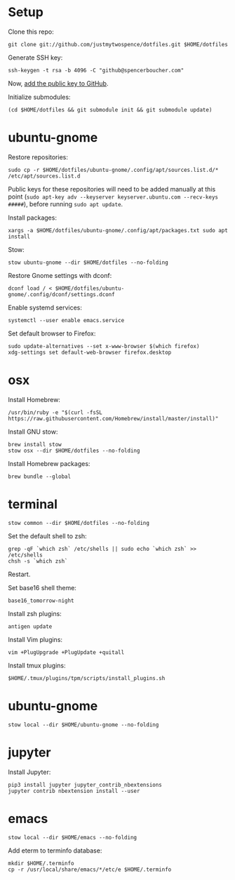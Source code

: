 # Setup

Clone this repo:

```
git clone git://github.com/justmytwospence/dotfiles.git $HOME/dotfiles
```

Generate SSH key:

```
ssh-keygen -t rsa -b 4096 -C "github@spencerboucher.com"
```

Now, [add the public key to GitHub](https://github.com/settings/keys).

Initialize submodules:

```
(cd $HOME/dotfiles && git submodule init && git submodule update)
```

# ubuntu-gnome

Restore repositories:

```
sudo cp -r $HOME/dotfiles/ubuntu-gnome/.config/apt/sources.list.d/* /etc/apt/sources.list.d
```

Public keys for these repositories will need to be added manually at this point (`sudo apt-key adv --keyserver keyserver.ubuntu.com --recv-keys #####`), before running `sudo apt update`.

Install packages:

```
xargs -a $HOME/dotfiles/ubuntu-gnome/.config/apt/packages.txt sudo apt install
```

Stow:

```
stow ubuntu-gnome --dir $HOME/dotfiles --no-folding
```

Restore Gnome settings with dconf:

```
dconf load / < $HOME/dotfiles/ubuntu-gnome/.config/dconf/settings.dconf
```

Enable systemd services:

```
systemctl --user enable emacs.service
```

Set default browser to Firefox:

```
sudo update-alternatives --set x-www-browser $(which firefox)
xdg-settings set default-web-browser firefox.desktop
```

# osx

Install Homebrew:

```
/usr/bin/ruby -e "$(curl -fsSL https://raw.githubusercontent.com/Homebrew/install/master/install)"
```

Install GNU stow:

```
brew install stow
stow osx --dir $HOME/dotfiles --no-folding
```

Install Homebrew packages:

```
brew bundle --global
```

# terminal

```
stow common --dir $HOME/dotfiles --no-folding
```

Set the default shell to zsh:

```
grep -qF `which zsh` /etc/shells || sudo echo `which zsh` >> /etc/shells
chsh -s `which zsh`
```

Restart.

Set base16 shell theme:

```
base16_tomorrow-night
```

Install zsh plugins:

```
antigen update
```

Install Vim plugins:

```
vim +PlugUpgrade +PlugUpdate +quitall
```

Install tmux plugins:

```
$HOME/.tmux/plugins/tpm/scripts/install_plugins.sh
```

# ubuntu-gnome

```
stow local --dir $HOME/ubuntu-gnome --no-folding
```

# jupyter

Install Jupyter:

```
pip3 install jupyter jupyter_contrib_nbextensions
jupyter contrib nbextension install --user
```

# emacs

```
stow local --dir $HOME/emacs --no-folding
```

Add eterm to terminfo database:

```
mkdir $HOME/.terminfo
cp -r /usr/local/share/emacs/*/etc/e $HOME/.terminfo
```
